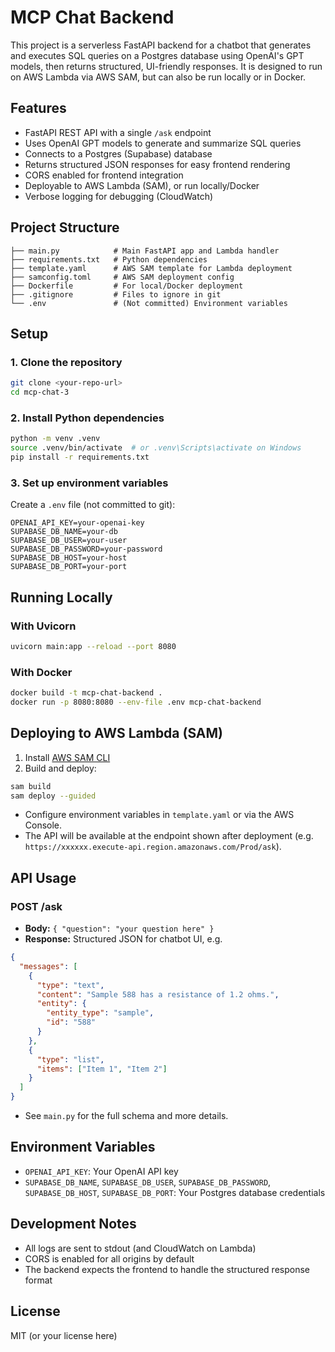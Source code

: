 # MCP Chat Backend

This project is a serverless FastAPI backend for a chatbot that generates and executes SQL queries on a Postgres database using OpenAI's GPT models, then returns structured, UI-friendly responses. It is designed to run on AWS Lambda via AWS SAM, but can also be run locally or in Docker.

## Features
- FastAPI REST API with a single `/ask` endpoint
- Uses OpenAI GPT models to generate and summarize SQL queries
- Connects to a Postgres (Supabase) database
- Returns structured JSON responses for easy frontend rendering
- CORS enabled for frontend integration
- Deployable to AWS Lambda (SAM), or run locally/Docker
- Verbose logging for debugging (CloudWatch)

## Project Structure
```
├── main.py            # Main FastAPI app and Lambda handler
├── requirements.txt   # Python dependencies
├── template.yaml      # AWS SAM template for Lambda deployment
├── samconfig.toml     # AWS SAM deployment config
├── Dockerfile         # For local/Docker deployment
├── .gitignore         # Files to ignore in git
└── .env               # (Not committed) Environment variables
```

## Setup

### 1. Clone the repository
```sh
git clone <your-repo-url>
cd mcp-chat-3
```

### 2. Install Python dependencies
```sh
python -m venv .venv
source .venv/bin/activate  # or .venv\Scripts\activate on Windows
pip install -r requirements.txt
```

### 3. Set up environment variables
Create a `.env` file (not committed to git):
```
OPENAI_API_KEY=your-openai-key
SUPABASE_DB_NAME=your-db
SUPABASE_DB_USER=your-user
SUPABASE_DB_PASSWORD=your-password
SUPABASE_DB_HOST=your-host
SUPABASE_DB_PORT=your-port
```

## Running Locally

### With Uvicorn
```sh
uvicorn main:app --reload --port 8080
```

### With Docker
```sh
docker build -t mcp-chat-backend .
docker run -p 8080:8080 --env-file .env mcp-chat-backend
```

## Deploying to AWS Lambda (SAM)
1. Install [AWS SAM CLI](https://docs.aws.amazon.com/serverless-application-model/latest/developerguide/serverless-sam-cli-install.html)
2. Build and deploy:
```sh
sam build
sam deploy --guided
```
- Configure environment variables in `template.yaml` or via the AWS Console.
- The API will be available at the endpoint shown after deployment (e.g. `https://xxxxxx.execute-api.region.amazonaws.com/Prod/ask`).

## API Usage

### POST /ask
- **Body:** `{ "question": "your question here" }`
- **Response:** Structured JSON for chatbot UI, e.g.
```json
{
  "messages": [
    {
      "type": "text",
      "content": "Sample 588 has a resistance of 1.2 ohms.",
      "entity": {
        "entity_type": "sample",
        "id": "588"
      }
    },
    {
      "type": "list",
      "items": ["Item 1", "Item 2"]
    }
  ]
}
```
- See `main.py` for the full schema and more details.

## Environment Variables
- `OPENAI_API_KEY`: Your OpenAI API key
- `SUPABASE_DB_NAME`, `SUPABASE_DB_USER`, `SUPABASE_DB_PASSWORD`, `SUPABASE_DB_HOST`, `SUPABASE_DB_PORT`: Your Postgres database credentials

## Development Notes
- All logs are sent to stdout (and CloudWatch on Lambda)
- CORS is enabled for all origins by default
- The backend expects the frontend to handle the structured response format

## License
MIT (or your license here) 